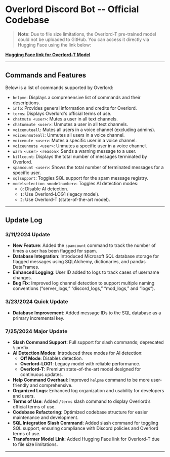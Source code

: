# Overlord Discord Bot -- Official Codebase

> **Note**: Due to file size limitations, the Overlord-T pre-trained model could not be uploaded to GitHub. You can access it directly via Hugging Face using the link below:

[**Hugging Face link for Overlord-T Model**](https://huggingface.co/ghosteau/OverlordT/tree/main)

---

## Commands and Features
Below is a list of commands supported by Overlord:

- `helpme`: Displays a comprehensive list of commands and their descriptions.
- `info`: Provides general information and credits for Overlord.
- `terms`: Displays Overlord's official terms of use.
- `chatmute <user>`: Mutes a user in all text channels.
- `chatunmute <user>`: Unmutes a user in all text channels.
- `voicemuteall`: Mutes all users in a voice channel (excluding admins).
- `voiceunmuteall`: Unmutes all users in a voice channel.
- `voicemute <user>`: Mutes a specific user in a voice channel.
- `voiceunmute <user>`: Unmutes a specific user in a voice channel.
- `warn <user> <reason>`: Sends a warning message to a user.
- `killcount`: Displays the total number of messages terminated by Overlord.
- `spamcount <user>`: Shows the total number of terminated messages for a specific user.
- `sqlsupport`: Toggles SQL support for the spam message registry.
- `modelselection <modelnumber>`: Toggles AI detection modes:
  - `0`: Disable AI detection.
  - `1`: Use Overlord-LOG1 (legacy model).
  - `2`: Use Overlord-T (state-of-the-art model).

---

## Update Log

### **3/11/2024 Update**
- **New Feature**: Added the `spamcount` command to track the number of times a user has been flagged for spam.
- **Database Integration**: Introduced Microsoft SQL database storage for flagged messages using SQLAlchemy, dictionaries, and pandas DataFrames.
- **Enhanced Logging**: User ID added to logs to track cases of username changes.
- **Bug Fix**: Improved log channel detection to support multiple naming conventions (“server_logs,” “discord_logs,” “mod_logs,” and “logs”).

### **3/23/2024 Quick Update**
- **Database Improvement**: Added message IDs to the SQL database as a primary incremental key.

### **7/25/2024 Major Update**
- **Slash Command Support**: Full support for slash commands; deprecated `%` prefix.
- **AI Detection Modes**: Introduced three modes for AI detection:
  - **Off Mode**: Disables detection.
  - **Overlord-LOG1**: Legacy model with reliable performance.
  - **Overlord-T**: Premium state-of-the-art model designed for continuous updates.
- **Help Command Overhaul**: Improved `helpme` command to be more user-friendly and comprehensive.
- **Organized Logs**: Enhanced log organization and usability for developers and users.
- **Terms of Use**: Added `/terms` slash command to display Overlord’s official terms of use.
- **Codebase Refactoring**: Optimized codebase structure for easier maintenance and development.
- **SQL Integration Slash Command**: Added slash command for toggling SQL support, ensuring compliance with Discord policies and Overlord terms of use.
- **Transformer Model Link**: Added Hugging Face link for Overlord-T due to file size limitations.

---

